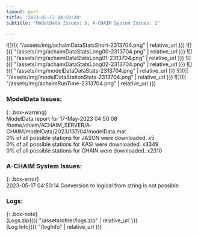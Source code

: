 ```yaml
---
layout: post
title: "2023-05-17 04:50:20"
subtitle: "ModelData Issues: 3; A-CHAIM System Issues: 1"

---
```


![]({{ "/assets/img/achaimDataStatsShort-2313704.png" | relative_url }})
![]({{ "/assets/img/achaimDataStatsLong00-2313704.png" | relative_url }})
![]({{ "/assets/img/achaimDataStatsLong01-2313704.png" | relative_url }})
![]({{ "/assets/img/achaimDataStatsLong02-2313704.png" | relative_url }})
![]({{ "/assets/img/modelDataDataStats-2313704.png" | relative_url }})
![]({{ "/assets/img/modelDataStationStats-2313704.png" | relative_url }})
![]({{ "/assets/img/achaimRunTime-2313704.png" | relative_url }})


### ModelData Issues:  
  
{: .box-warning}  
 ModelData report for 17-May-2023 04:50:08   
 /home/chaim/ACHAIM_SERVER/A-CHAIM/modelData/2023/137/04/modelData.mat   
 0% of all possible stations for JASON were downloaded. x5   
 0% of all possible stations for KASI were downloaded. x3349   
 0% of all possible stations for CHAIN were downloaded. x2310   
  
### A-CHAIM System Issues:  
  
{: .box-error}  
2023-05-17 04:50:14 Conversion to logical from string is not possible.  

### Logs:  
  
{: .box-note}  
[Logs.zip]({{ "/assets/other/logs.zip" | relative_url }})  
[Log Info]({{ "/logInfo" | relative_url }})  
